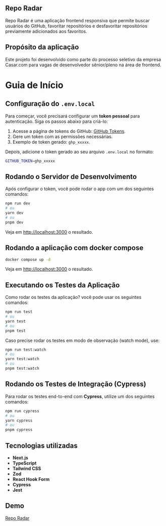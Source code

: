 ## Repo Radar

Repo Radar é uma aplicação frontend responsiva que permite buscar usuários do GitHub, favoritar repositórios e desfavoritar repositórios previamente adicionados aos favoritos.

## Propósito da aplicação

Este projeto foi desenvolvido como parte do processo seletivo da empresa Casar.com para vagas de desenvolvedor sênior/pleno na área de frontend.

# Guia de Início

## Configuração do `.env.local`

Para começar, você precisará configurar um **token pessoal** para autenticação. Siga os passos abaixo para criá-lo:

1. Acesse a página de tokens do GitHub: [GitHub Tokens](https://github.com/settings/tokens).
2. Gere um token com as permissões necessárias.
3. Exemplo de token gerado: `ghp_xxxxx`.

Depois, adicione o token gerado ao seu arquivo `.env.local` no formato:

```bash
GITHUB_TOKEN=ghp_xxxxx
```

## Rodando o Servidor de Desenvolvimento

Após configurar o token, você pode rodar o app com um dos seguintes comandos:

```bash
npm run dev
# ou
yarn dev
# ou
pnpm dev
```

Veja em [http://localhost:3000](http://localhost:3000) o resultado.

## Rodando a aplicação com docker compose

```bash
docker compose up -d
```

Veja em [http://localhost:3000](http://localhost:3000) o resultado.

## Executando os Testes da Aplicação

Como rodar os testes da aplicação? você pode usar os seguintes comandos:

```bash
npm run test
# ou
yarn test
# ou
pnpm test
```

Caso precise rodar os testes em modo de observação (watch mode), use:

```bash
npm run test:watch
# ou
yarn test:watch
# ou
pnpm test:watch
```

## Rodando os Testes de Integração (Cypress)

Para rodar os testes end-to-end com **Cypress**, utilize um dos seguintes comandos:

```bash
npm run cypress
# ou
yarn cypress
# ou
pnpm cypress
```

## Tecnologias utilizadas

- **Next.js**
- **TypeScript**
- **Tailwind CSS**
- **Zod**
- **React Hook Form**
- **Cypress**
- **Jest**

## Demo

[Repo Radar](https://repo-radar-fyy9c4y7z-rodrigo-barbosa-limas-projects.vercel.app/)
